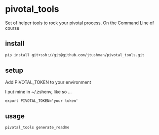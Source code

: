 pivotal_tools
=============

Set of helper tools to rock your pivotal process.  On the Command Line of course


install
-------

```bash
pip install git+ssh://git@github.com/jtushman/pivotal_tools.git
```


setup
-----
Add PIVOTAL_TOKEN to your environment

I put mine in ~/.zshenv, like so ...

`export PIVOTAL_TOKEN='your token'`

usage
-----

```bash
pivotal_tools generate_readme
```
